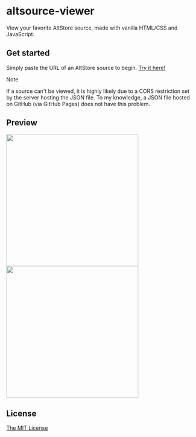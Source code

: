# altsource-viewer
View your favorite AltStore source, made with vanilla HTML/CSS and JavaScript.

## Get started
Simply paste the URL of an AltStore source to begin. [Try it here!](https://therealfoxster.github.io/altsource-viewer/)

> [!NOTE]
> If a source can't be viewed, it is highly likely due to a CORS restriction set by the server hosting the JSON file. To my knowledge, a JSON file hosted on GitHub (via GitHub Pages) does not have this problem.

## Preview
<img src="https://github.com/therealFoxster/altsource-viewer/assets/77606385/39704b2c-a882-4bb8-98ce-7b10f0135377" width="350"><img src="https://github.com/therealFoxster/altsource-viewer/assets/77606385/4156322b-f800-4729-8b16-642d646da01f" width="350">


## License
[The MIT License](https://github.com/therealFoxster/altsource-viewer/blob/master/LICENSE.md)
